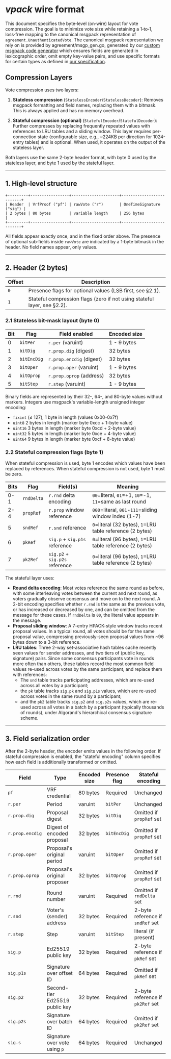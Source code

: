 # *vpack* wire format

This document specifies the byte‑level (on‑wire) layout for vote compression.
The goal is to minimize vote size while retaining a 1‑to‑1, loss‑free mapping to the canonical msgpack representation of `agreement.UnauthenticatedVote`.
The canonical msgpack representation we rely on is provided by agreement/msgp_gen.go, generated by our [custom msgpack code generator](https://github.com/algorand/msgp)
which ensures fields are generated in lexicographic order, omit empty key-value pairs, and use specific formats for certain types as defined in
[our specification](https://github.com/algorandfoundation/specs/blob/c0331123148971e4705f25b9c937cb23e5ee28d1/dev/crypto.md#L22-L40).

## Compression Layers

Vote compression uses two layers:

1. **Stateless compression** (`StatelessEncoder`/`StatelessDecoder`): Removes msgpack formatting and field names, replacing them with a bitmask. This is always applied and has no memory overhead.

2. **Stateful compression (optional)** (`StatefulEncoder`/`StatefulDecoder`): Further compresses by replacing frequently repeated values with references to LRU tables and a sliding window. This layer requires per-connection state (configurable size, e.g., ~224KB per direction for 1024-entry tables) and is optional. When used, it operates on the output of the stateless layer.

Both layers use the same 2-byte header format, with byte 0 used by the stateless layer, and byte 1 used by the stateful layer.

---

## 1. High‑level structure

```
+---------+-----------------+---------------------+--------------------------+
| Header  | VrfProof ("pf") | rawVote ("r")       | OneTimeSignature ("sig") |
| 2 bytes | 80 bytes        | variable length     | 256 bytes                |
+---------+-----------------+---------------------+--------------------------+
```

All fields appear exactly once, and in the fixed order above. The presence of optional sub‑fields inside `rawVote` are indicated by a 1‑byte bitmask in the header.
No field names appear, only values.

---

## 2. Header (2 bytes)

| Offset | Description                                                    |
| ------ | -------------------------------------------------------------- |
| `0`    | Presence flags for optional values (LSB first, see §2.1).     |
| `1`    | Stateful compression flags (zero if not using stateful layer, see §2.2). |

### 2.1 Stateless bit‑mask layout (byte 0)

| Bit | Flag        | Field enabled                    | Encoded size |
| --- | ----------- | -------------------------------- | ------------ |
| 0   | `bitPer`    | `r.per` (varuint)                | 1 - 9 bytes  |
| 1   | `bitDig`    | `r.prop.dig` (digest)            | 32 bytes     |
| 2   | `bitEncDig` | `r.prop.encdig` (digest)         | 32 bytes     |
| 3   | `bitOper`   | `r.prop.oper` (varuint)          | 1 - 9 bytes  |
| 4   | `bitOprop`  | `r.prop.oprop` (address)         | 32 bytes     |
| 5   | `bitStep`   | `r.step` (varuint)               | 1 - 9 bytes  |

Binary fields are represented by their 32-, 64-, and 80-byte values without markers.
Integers use msgpack's variable-length unsigned integer encoding:
- `fixint` (≤ 127), 1 byte in length (values 0x00-0x7f)
- `uint8` 2 bytes in length (marker byte 0xcc + 1-byte value)
- `uint16` 3 bytes in length (marker byte 0xcd + 2-byte value)
- `uint32` 5 bytes in length (marker byte 0xce + 4-byte value)
- `uint64` 9 bytes in length (marker byte 0xcf + 8-byte value)

### 2.2 Stateful compression flags (byte 1)

When stateful compression is used, byte 1 encodes which values have been replaced by references. When stateful compression is not used, byte 1 must be zero.

| Bits | Flag       | Field(s)                           | Meaning                                                     |
| ---- | ---------- | ---------------------------------- | ----------------------------------------------------------- |
| 0-1  | `rndDelta` | `r.rnd` delta encoding             | `00`=literal, `01`=+1, `10`=-1, `11`=same as last round     |
| 2-4  | `propRef`  | `r.prop` window reference          | `000`=literal, `001`-`111`=sliding window index (1-7)       |
| 5    | `sndRef`   | `r.snd` reference                  | `0`=literal (32 bytes), `1`=LRU table reference (2 bytes)   |
| 6    | `pkRef`    | `sig.p` + `sig.p1s` reference      | `0`=literal (96 bytes), `1`=LRU table reference (2 bytes)   |
| 7    | `pk2Ref`   | `sig.p2` + `sig.p2s` reference     | `0`=literal (96 bytes), `1`=LRU table reference (2 bytes)   |

The stateful layer uses:
- **Round delta encoding**: Most votes reference the same round as before, with some interleaving votes between the current and next round, as voters gradually observe consensus and move on to the next round. A 2-bit encoding specifies whether `r.rnd` is the same as the previous vote, or has increased or decreased by one, and can be omitted from the message for these cases. If `rndDelta` is `00`, the literal value appears in the message.
- **Proposal sliding window**: A 7-entry HPACK-style window tracks recent proposal values. In a typical round, all votes should be for the same proposal value, compressing previously-seen proposal values from ~96 bytes down to a 3-bit reference.
- **LRU tables**: Three 2-way set-associative hash tables cache recently seen values for sender addresses, and two tiers of (public key, signature) pairs. Since some consensus participants vote in rounds more often than others, these tables record the most common field values re-used across votes by the same participant, and replace them with references:
    - The `snd` table tracks participating addresses, which are re-used across all votes by a participant;
    - the `pk` table tracks `sig.pk` and `sig.p1s` values, which are re-used across votes in the same round by a participant;
    - and the `pk2` table tracks `sig.p2` and `sig.p2s` values, which are re-used across all votes in a batch by a participant (typically thousands of rounds), under Algorand's hierarchical consensus signature scheme.

---

## 3. Field serialization order

After the 2-byte header, the encoder emits values in the following order. If stateful compression is enabled, the "stateful encoding" column specifies how each field is additionally transformed or omitted.

| Field          | Type                           | Encoded size | Presence flag | Stateful encoding                |
| -------------- | ------------------------------ | ------------ | ------------- | -------------------------------- |
| `pf`           | VRF credential                 | 80 bytes     | Required      | Unchanged                        |
| `r.per`        | Period                         | varuint      | `bitPer`      | Unchanged                        |
| `r.prop.dig`   | Proposal digest                | 32 bytes     | `bitDig`      | Omitted if `propRef` set         |
| `r.prop.encdig`| Digest of encoded proposal     | 32 bytes     | `bitEncDig`   | Omitted if `propRef` set         |
| `r.prop.oper`  | Proposal's original period     | varuint      | `bitOper`     | Omitted if `propRef` set         |
| `r.prop.oprop` | Proposal's original proposer   | 32 bytes     | `bitOprop`    | Omitted if `propRef` set         |
| `r.rnd`        | Round number                   | varuint      | Required      | Omitted if `rndDelta` set        |
| `r.snd`        | Voter's (sender) address       | 32 bytes     | Required      | 2-byte reference if `sndRef` set |
| `r.step`       | Step                           | varuint      | `bitStep`     | literal (if present)             |
| `sig.p`        | Ed25519 public key             | 32 bytes     | Required      | 2-byte reference if `pkRef` set  |
| `sig.p1s`      | Signature over offset ID       | 64 bytes     | Required      | Omitted if `pkRef` set           |
| `sig.p2`       | Second-tier Ed25519 public key | 32 bytes     | Required      | 2-byte reference if `pk2Ref` set |
| `sig.p2s`      | Signature over batch ID        | 64 bytes     | Required      | Omitted if `pk2Ref` set          |
| `sig.s`        | Signature over vote using `p`  | 64 bytes     | Required      | Unchanged                        |
